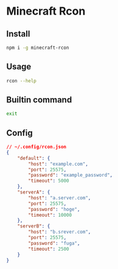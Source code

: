 # Minecraft Rcon

## Install
```bash
npm i -g minecraft-rcon
```

## Usage
```bash
rcon --help
```

## Builtin command
```bash
exit
```

## Config
```json
// ~/.config/rcon.json
{
    "default": {
        "host": "example.com",
        "port": 25575,
        "password": "example_password",
        "timeout": 5000
    },
    "serverA": {
        "host": "a.server.com",
        "port": 25575,
        "password": "hoge",
        "timeout": 10000
    },
    "serverB": {
        "host": "b.srever.com",
        "port": 25575,
        "password": "fuga",
        "timeout": 2500
    }
}
```

